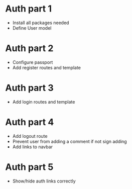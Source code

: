 # Auth part 1
  * Install all packages needed
  * Define User model
# Auth part 2
  * Configure passport
  * Add register routes and template
# Auth part 3
  * Add login routes and template
# Auth part 4
  * Add logout route
  * Prevent user from adding a comment if not sign adding
  * Add links to navbar
# Auth part 5
  * Show/hide auth links correctly